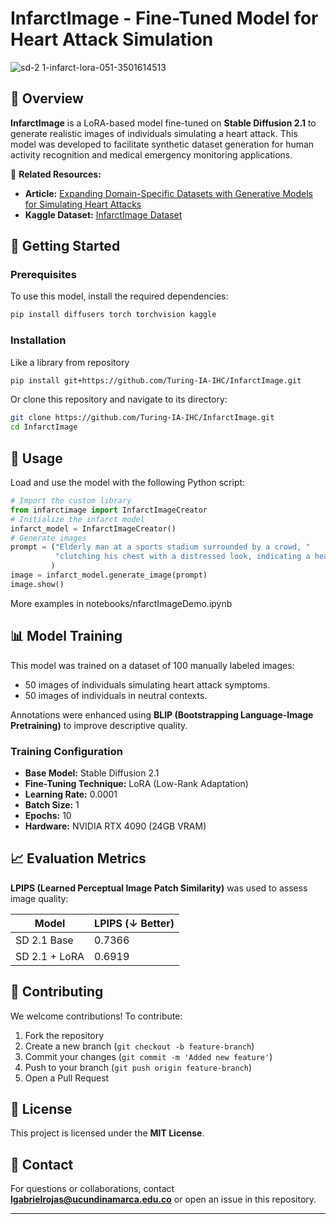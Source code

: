# InfarctImage - Fine-Tuned Model for Heart Attack Simulation

![sd-2 1-infarct-lora-051-3501614513](https://github.com/user-attachments/assets/b22642fb-4952-497d-aad7-4abf8d2bcdb7)

## 📌 Overview
**InfarctImage** is a LoRA-based model fine-tuned on **Stable Diffusion 2.1** to generate realistic images of individuals simulating a heart attack. This model was developed to facilitate synthetic dataset generation for human activity recognition and medical emergency monitoring applications.

🔗 **Related Resources:**
- **Article:** [Expanding Domain-Specific Datasets with Generative Models for Simulating Heart Attacks](#)
- **Kaggle Dataset:** [InfarctImage Dataset](https://www.kaggle.com/datasets/gavit0/InfarctImage)

## 🚀 Getting Started

### Prerequisites
To use this model, install the required dependencies:
```bash
pip install diffusers torch torchvision kaggle
```

### Installation
Like a library from repository
```bash
pip install git+https://github.com/Turing-IA-IHC/InfarctImage.git
```
Or clone this repository and navigate to its directory:
```bash
git clone https://github.com/Turing-IA-IHC/InfarctImage.git
cd InfarctImage
```

## 🎯 Usage
Load and use the model with the following Python script:
```python
# Import the custom library
from infarctimage import InfarctImageCreator
# Initialize the infarct model
infarct_model = InfarctImageCreator()
# Generate images
prompt = ("Elderly man at a sports stadium surrounded by a crowd, "
          "clutching his chest with a distressed look, indicating a heart attack."
         )
image = infarct_model.generate_image(prompt)
image.show()
```
More examples in notebooks/nfarctImageDemo.ipynb

## 📊 Model Training
This model was trained on a dataset of 100 manually labeled images:
- 50 images of individuals simulating heart attack symptoms.
- 50 images of individuals in neutral contexts.

Annotations were enhanced using **BLIP (Bootstrapping Language-Image Pretraining)** to improve descriptive quality.

### Training Configuration
- **Base Model:** Stable Diffusion 2.1
- **Fine-Tuning Technique:** LoRA (Low-Rank Adaptation)
- **Learning Rate:** 0.0001
- **Batch Size:** 1
- **Epochs:** 10
- **Hardware:** NVIDIA RTX 4090 (24GB VRAM)

## 📈 Evaluation Metrics
**LPIPS (Learned Perceptual Image Patch Similarity)** was used to assess image quality:

| Model | LPIPS (↓ Better) |
|--------|---------------|
| SD 2.1 Base | 0.7366 |
| SD 2.1 + LoRA | 0.6919 |

## 🤝 Contributing
We welcome contributions! To contribute:
1. Fork the repository
2. Create a new branch (`git checkout -b feature-branch`)
3. Commit your changes (`git commit -m 'Added new feature'`)
4. Push to your branch (`git push origin feature-branch`)
5. Open a Pull Request

## 📜 License
This project is licensed under the **MIT License**.

## 📧 Contact
For questions or collaborations, contact **lgabrielrojas@ucundinamarca.edu.co** or open an issue in this repository.

---
